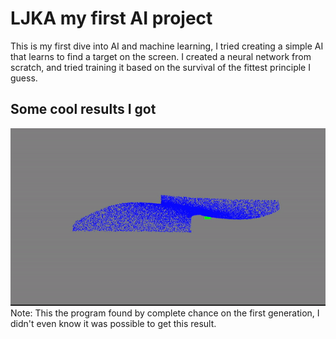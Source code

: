 # LJKA my first AI project

This is my first dive into AI and machine learning, I tried creating a simple AI that learns to find a target on the screen. I created a neural network from scratch, and tried training it based on the survival of the fittest principle I guess.

## Some cool results I got

![spiral](media/super_nice_spiral.gif)  
Note: This the program found by complete chance on the first generation, I didn't even know it was possible to get this result.

